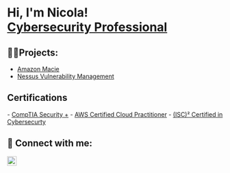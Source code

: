 <h1>Hi, I'm Nicola! <br/><a href="https://www.linkedin.com/in/nicola-maganuco-1161801a6/">Cybersecurity Professional</a></h1>

<h2>👨‍💻Projects:</h2>

- [Amazon Macie](https://github.com/nmaganuco/AWS-Projects/tree/main/Amazon-Macie)
- [Nessus Vulnerability Management](https://github.com/nmaganuco/NessusVulnMgmt)

<h2>Certifications</h2>
- <a href="https://www.credly.com/earner/earned/badge/b79c0362-7510-4183-a422-3c941877e608">CompTIA Security +</a>
- <a href="https://www.credly.com/badges/d02301fc-3ed7-499e-9768-ed3df3cd1105">AWS Certified Cloud Practitioner</a>
- <a href="https://www.credly.com/badges/59ee6e43-9780-4dc1-9513-d940a6da4fa7">(ISC)² Certified in Cybersecurty</a>


<h2> 🤳 Connect with me:</h2>

[<img align="left" alt="Nicola Maganuco | LinkedIn" width="22px" src="https://cdn.jsdelivr.net/npm/simple-icons@v3/icons/linkedin.svg" />][linkedin]


[linkedin]: https://www.linkedin.com/in/nicola-maganuco-m-s-1161801a6/
